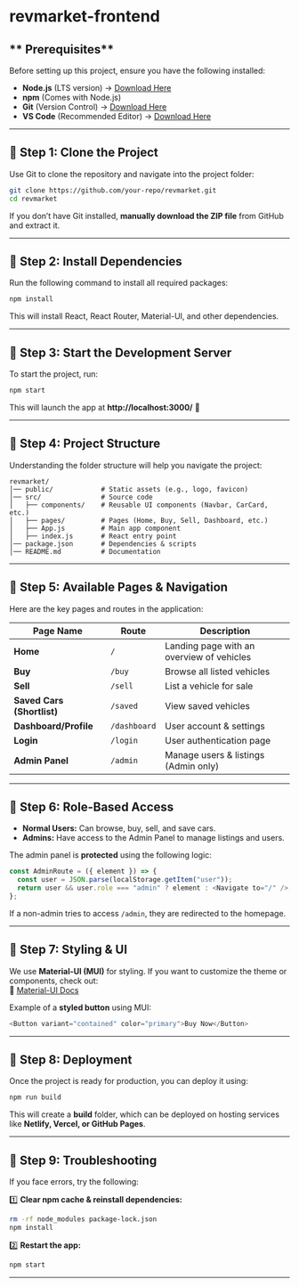 # revmarket-frontend
 
## ** Prerequisites**  
Before setting up this project, ensure you have the following installed:  

- **Node.js** (LTS version) → [Download Here](https://nodejs.org/)  
- **npm** (Comes with Node.js)  
- **Git** (Version Control) → [Download Here](https://git-scm.com/)  
- **VS Code** (Recommended Editor) → [Download Here](https://code.visualstudio.com/)  

---

## **📌 Step 1: Clone the Project**  
Use Git to clone the repository and navigate into the project folder:  
```sh
git clone https://github.com/your-repo/revmarket.git
cd revmarket
```
If you don’t have Git installed, **manually download the ZIP file** from GitHub and extract it.

---

## **📌 Step 2: Install Dependencies**  
Run the following command to install all required packages:  
```sh
npm install
```
This will install React, React Router, Material-UI, and other dependencies.

---

## **📌 Step 3: Start the Development Server**  
To start the project, run:  
```sh
npm start
```
This will launch the app at **http://localhost:3000/** 🚀  

---

## **📌 Step 4: Project Structure**  
Understanding the folder structure will help you navigate the project:  
```
revmarket/
│── public/            # Static assets (e.g., logo, favicon)
│── src/               # Source code  
│   ├── components/    # Reusable UI components (Navbar, CarCard, etc.)
│   ├── pages/         # Pages (Home, Buy, Sell, Dashboard, etc.)
│   ├── App.js         # Main app component  
│   ├── index.js       # React entry point  
│── package.json       # Dependencies & scripts  
│── README.md          # Documentation  
```

---

## **📌 Step 5: Available Pages & Navigation**  
Here are the key pages and routes in the application:

| Page Name   | Route            | Description |
|-------------|-----------------|-------------|
| **Home** | `/` | Landing page with an overview of vehicles |
| **Buy** | `/buy` | Browse all listed vehicles |
| **Sell** | `/sell` | List a vehicle for sale |
| **Saved Cars (Shortlist)** | `/saved` | View saved vehicles |
| **Dashboard/Profile** | `/dashboard` | User account & settings |
| **Login** | `/login` | User authentication page |
| **Admin Panel** | `/admin` | Manage users & listings (Admin only) |

---

## **📌 Step 6: Role-Based Access**  
- **Normal Users:** Can browse, buy, sell, and save cars.  
- **Admins:** Have access to the Admin Panel to manage listings and users.  

The admin panel is **protected** using the following logic:  
```js
const AdminRoute = ({ element }) => {
  const user = JSON.parse(localStorage.getItem("user"));
  return user && user.role === "admin" ? element : <Navigate to="/" />;
};
```
If a non-admin tries to access `/admin`, they are redirected to the homepage.

---

## **📌 Step 7: Styling & UI**  
We use **Material-UI (MUI)** for styling. If you want to customize the theme or components, check out:  
🔹 [Material-UI Docs](https://mui.com/)  

Example of a **styled button** using MUI:  
```js
<Button variant="contained" color="primary">Buy Now</Button>
```

---

## **📌 Step 8: Deployment**  
Once the project is ready for production, you can deploy it using:  
```sh
npm run build
```
This will create a **build** folder, which can be deployed on hosting services like **Netlify, Vercel, or GitHub Pages**.

---

## **📌 Step 9: Troubleshooting**  
If you face errors, try the following:  

1️⃣ **Clear npm cache & reinstall dependencies:**  
```sh
rm -rf node_modules package-lock.json
npm install
```

2️⃣ **Restart the app:**  
```sh
npm start
```

 



 

---



